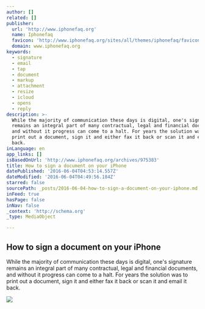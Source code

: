 ```yaml
---
author: []
related: []
publisher:
  url: 'http://www.iphonefaq.org'
  name: Iphonefaq
  favicon: 'http://www.iphonefaq.org/sites/all/themes/iphonefaq/favicon.ico'
  domain: www.iphonefaq.org
keywords:
  - signature
  - email
  - tap
  - document
  - markup
  - attachment
  - resize
  - icloud
  - opens
  - reply
description: >-
  While the majority of communication these days is digital, one's signature
  remains an integral part of many contractual, legal and financial documents,
  and without it progress can come to a halt. For years the solution was to
  print out a document, sign it and either fax it back or scan it and email it
  back.
inLanguage: en
app_links: []
isBasedOnUrl: 'http://www.iphonefaq.org/archives/975383'
title: How to sign a document on your iPhone
datePublished: '2016-06-04T04:53:14.557Z'
dateModified: '2016-06-04T04:49:56.184Z'
starred: false
sourcePath: _posts/2016-06-04-how-to-sign-a-document-on-your-iphone.md
inFeed: true
hasPage: false
inNav: false
_context: 'http://schema.org'
_type: MediaObject

---
```

<article style=""><h1>How to sign a document on your iPhone</h1><p>While the majority of communication these days is digital, one's signature remains an integral part of many contractual, legal and financial documents, and without it progress can come to a halt. For years the solution was to print out a document, sign it and either fax it back or scan it and email it back.</p><img src="http://www.iphonefaq.org/files/styles/large/public/signature-c.jpg?itok=dtkXG5KC" /></article>